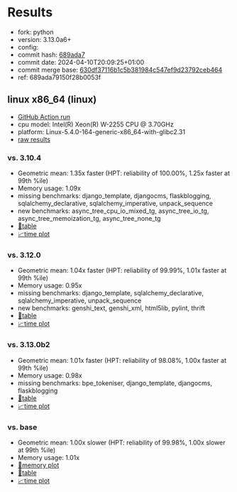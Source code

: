 # Results

- fork: python
- version: 3.13.0a6+
- config: 
- commit hash: [689ada7](https://github.com/python/cpython/commit/689ada7)
- commit date: 2024-04-10T20:09:25+01:00
- commit merge base: [630df37116b1c5b381984c547ef9d23792ceb464](https://github.com/python/cpython/commit/630df37116b1c5b381984c547ef9d23792ceb464)
- ref: 689ada79150f28b0053f

## linux x86_64 (linux)

- [GitHub Action run](https://github.com/faster-cpython/benchmarking/actions/runs/8656172978)
- cpu model: Intel(R) Xeon(R) W-2255 CPU @ 3.70GHz
- platform: Linux-5.4.0-164-generic-x86_64-with-glibc2.31
- [raw results](bm-20240410-linux-x86_64-python-689ada79150f28b0053f-3.13.0a6%2B-689ada7.json)

### vs. 3.10.4

- Geometric mean: 1.35x faster (HPT: reliability of 100.00%, 1.25x faster at 99th %ile)
- Memory usage: 1.09x
- missing benchmarks: django_template, djangocms, flaskblogging, sqlalchemy_declarative, sqlalchemy_imperative, unpack_sequence
- new benchmarks: async_tree_cpu_io_mixed_tg, async_tree_io_tg, async_tree_memoization_tg, async_tree_none_tg
- [📄table](bm-20240410-linux-x86_64-python-689ada79150f28b0053f-3.13.0a6%2B-689ada7-vs-3.10.4.md)
- [📈time plot](bm-20240410-linux-x86_64-python-689ada79150f28b0053f-3.13.0a6%2B-689ada7-vs-3.10.4.svg)

### vs. 3.12.0

- Geometric mean: 1.04x faster (HPT: reliability of 99.99%, 1.01x faster at 99th %ile)
- Memory usage: 0.95x
- missing benchmarks: django_template, sqlalchemy_declarative, sqlalchemy_imperative, unpack_sequence
- new benchmarks: genshi_text, genshi_xml, html5lib, pylint, thrift
- [📄table](bm-20240410-linux-x86_64-python-689ada79150f28b0053f-3.13.0a6%2B-689ada7-vs-3.12.0.md)
- [📈time plot](bm-20240410-linux-x86_64-python-689ada79150f28b0053f-3.13.0a6%2B-689ada7-vs-3.12.0.svg)

### vs. 3.13.0b2

- Geometric mean: 1.01x faster (HPT: reliability of 98.08%, 1.00x faster at 99th %ile)
- Memory usage: 0.98x
- missing benchmarks: bpe_tokeniser, django_template, djangocms, flaskblogging
- [📄table](bm-20240410-linux-x86_64-python-689ada79150f28b0053f-3.13.0a6%2B-689ada7-vs-3.13.0b2.md)
- [📈time plot](bm-20240410-linux-x86_64-python-689ada79150f28b0053f-3.13.0a6%2B-689ada7-vs-3.13.0b2.svg)

### vs. base

- Geometric mean: 1.00x slower (HPT: reliability of 99.98%, 1.00x slower at 99th %ile)
- Memory usage: 1.01x
- [🧠memory plot](bm-20240410-linux-x86_64-python-689ada79150f28b0053f-3.13.0a6%2B-689ada7-vs-base-mem.svg)
- [📄table](bm-20240410-linux-x86_64-python-689ada79150f28b0053f-3.13.0a6%2B-689ada7-vs-base.md)
- [📈time plot](bm-20240410-linux-x86_64-python-689ada79150f28b0053f-3.13.0a6%2B-689ada7-vs-base.svg)

